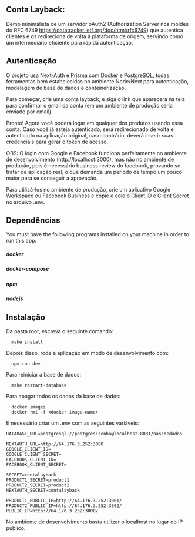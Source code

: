 ## Conta Layback: 

Demo minimalista de um servidor oAuth2 (Authorization Server nos moldes do RFC 6749 https://datatracker.ietf.org/doc/html/rfc6749) que autentica clientes e os redireciona de volta à plataforma de origem, servindo como um intermediário eficiente para rápida autenticação.

## Autenticação

O projeto usa Next-Auth e Prisma com Docker e PostgreSQL, todas ferramentas bem estabelecidas no ambiente Node/Next para autenticação, modelagem de base de dados e conteinerização.

Para começar, crie uma conta layback, e siga o link que aparecerá na tela para confirmar o email da conta (em um ambiente de produção seria enviado por email). 

Pronto! Agora você poderá logar em qualquer dos produtos usando essa conta. Caso você já esteja autenticado, será redirecionado de volta e autenticado na aplicação original, caso contrário, deverá inserir suas credenciais para gerar o token de acesso.

OBS: O login com Google e Facebook funciona perfeitamente no ambiente de desenvolvimento (http://localhost:3000), mas não no ambiente de produção, pois é necessário business review do facebook, provando se tratar de aplicação real, o que demanda um período de tempo um pouco maior para se conseguir a aprovação.

Para utilizá-los no ambiente de produção, crie um aplicativo Google Workspace ou Facebook Business e copie e cole o Client ID e Client Secret no arquivo .env.

## Dependências

You must have the following programs installed on your machine in order to run this app:

##### docker
##### docker-compose
##### npm
##### nodejs

## Instalação

Da pasta root, escreva o seguinte comando:

```
  make install
```
Depois disso, rode a aplicação em modo de desenvolvimento com:

```
  npm run dev
```

Para reiniciar a base de dados:

```
  make restart-database
```
Para apagar todos os dados da base de dados:
```
  docker images
  docker rmi -f <docker-image-name>
```
É necessário criar um .env com as seguintes variáveis:

```
DATABASE_URL=postgresql://postgres:senha@localhost:8081/basededados

NEXTAUTH_URL=http://64.176.3.252:3000
GOOGLE_CLIENT_ID=
GOOGLE_CLIENT_SECRET=
FACEBOOK_CLIENT_ID=
FACEBOOK_CLIENT_SECRET=

SECRET=contalayback
PRODUCT1_SECRET=product1
PRODUCT2_SECRET=product2
NEXTAUTH_SECRET=contalayback

PRODUCT1_PUBLIC_IP=http://64.176.3.252:3001/
PRODUCT2_PUBLIC_IP=http://64.176.3.252:3002/
PUBLIC_IP=http://64.176.3.252:3000/
```
No ambiente de desenvolvimento basta utilizar o localhost no lugar do IP público.
